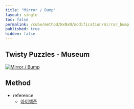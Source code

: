 ```yaml
---
title: "Mirror / Bump"
layout: single
toc: false
permalink: /cube/method/NxNxN/modification/mirror_bump
published: true
hidden: false
---
```


<head>
  <base target="_blank">
</head>



## Twisty Puzzles - Museum

<a href="https://twistypuzzles.com/app/museum/museum_showitem.php?pkey=1579">
  <img alt="Mirror / Bump" src="https://twistypuzzles.com/museum/large/01579-02.jpg">
</a>



## Method

- reference
  - [아이엠준](https://youtu.be/5BFRk7amyvk)

